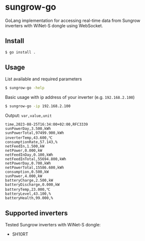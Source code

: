 # sungrow-go
GoLang implementation for accessing real-time data from Sungrow inverters with WiNet-S dongle using WebSocket.

## Install
```bash
$ go install .
```

## Usage
List available and required parameters
```bash
$ sungrow-go -help
```
Basic usage with ip address of your inverter (e.g. `192.168.2.100`)
```bash
$ sungrow-go -ip 192.168.2.100
```
Output: `var,value,unit`
```text
time,2023-08-25T16:34:00+02:00,RFC3339
sunPowerDay,3.500,kWh
sunPowerTotal,97499.900,kWh
inverterTemp,43.600,℃
consumptionRate,57.143,%
netFeedIn,1.500,kW
netPower,0.000,kW
netFeedInDay,0.100,kWh
netFeedInTotal,55694.800,kWh
netPowerDay,0.700,kWh
netPowerTotal,15586.600,kWh
consumption,0.500,kW
sunPower,4.000,kW
batteryCharge,2.500,kW
batteryDischarge,0.000,kW
batteryTemp,23.000,℃
batteryLevel,43.100,%
batteryHealth,99.000,%
```

## Supported inverters
Tested Sungrow inverters with WiNet-S dongle:
- SH10RT